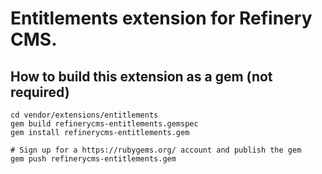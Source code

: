 # Entitlements extension for Refinery CMS.

## How to build this extension as a gem (not required)

    cd vendor/extensions/entitlements
    gem build refinerycms-entitlements.gemspec
    gem install refinerycms-entitlements.gem

    # Sign up for a https://rubygems.org/ account and publish the gem
    gem push refinerycms-entitlements.gem
